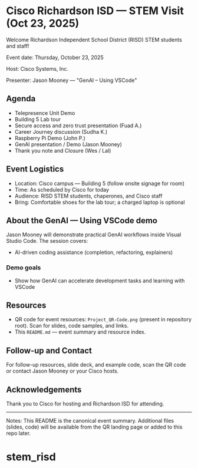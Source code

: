 ﻿# Cisco Richardson ISD — STEM Visit (Oct 23, 2025)

Welcome Richardson Independent School District (RISD) STEM students and staff!

Event date: Thursday, October 23, 2025

Host: Cisco Systems, Inc.

Presenter: Jason Mooney — "GenAI – Using VSCode"

## Agenda

- Telepresence Unit Demo
- Building 5 Lab tour
- Secure access and zero trust presentation (Fuad A.)
- Career Journey discussion (Sudha K.)
- Raspberry Pi Demo (John P.)
- GenAI presentation / Demo (Jason Mooney)
- Thank you note and Closure (Wes / Lal)

## Event Logistics

- Location: Cisco campus — Building 5 (follow onsite signage for room)
- Time: As scheduled by Cisco for today
- Audience: RISD STEM students, chaperones, and Cisco staff
- Bring: Comfortable shoes for the lab tour; a charged laptop is optional

## About the GenAI — Using VSCode demo

Jason Mooney will demonstrate practical GenAI workflows inside Visual Studio Code. The session covers:

- AI-driven coding assistance (completion, refactoring, explainers)

### Demo goals

- Show how GenAI can accelerate development tasks and learning with VSCode


## Resources

- QR code for event resources: `Project_QR-Code.png` (present in repository root). Scan for slides, code samples, and links.
- This `README.md` — event summary and resource index.

## Follow-up and Contact

For follow-up resources, slide deck, and example code, scan the QR code or contact Jason Mooney or your Cisco hosts.

## Acknowledgements

Thank you to Cisco for hosting and Richardson ISD for attending.

---

Notes: This README is the canonical event summary. Additional files (slides, code) will be available from the QR landing page or added to this repo later.
# stem_risd

